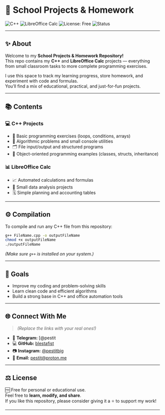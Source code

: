 # 🧠 School Projects & Homework  

![C++](https://img.shields.io/badge/C%2B%2B-00599C?style=for-the-badge&logo=c%2B%2B&logoColor=white)
![LibreOffice Calc](https://img.shields.io/badge/LibreOffice%20Calc-18A303?style=for-the-badge&logo=LibreOffice&logoColor=white)
![License: Free](https://img.shields.io/badge/License-Free-brightgreen?style=for-the-badge)
![Status](https://img.shields.io/badge/Status-Active-blue?style=for-the-badge)

---

## ✨ About  

Welcome to my **School Projects & Homework Repository!**  
This repo contains my **C++** and **LibreOffice Calc** projects — everything from small classroom tasks to more complete programming exercises.  

I use this space to track my learning progress, store homework, and experiment with code and formulas.  
You’ll find a mix of educational, practical, and just-for-fun projects.  

---

## 📚 Contents  

### 💻 C++ Projects  
- 🧩 Basic programming exercises (loops, conditions, arrays)  
- 🧠 Algorithmic problems and small console utilities  
- 🗂️ File input/output and structured programs  
- 🎯 Object-oriented programming examples (classes, structs, inheritance)  

### 📊 LibreOffice Calc  
- 📈 Automated calculations and formulas  
- 🧮 Small data analysis projects  
- 🗓️ Simple planning and accounting tables  

---

## ⚙️ Compilation  

To compile and run any C++ file from this repository:  

```bash
g++ FileName.cpp -o outputFileName
chmod +x outputFileName
./outputFileName
```

*(Make sure `g++` is installed on your system.)*  

---

## 🚀 Goals  

- Improve my coding and problem-solving skills  
- Learn clean code and efficient algorithms  
- Build a strong base in C++ and office automation tools  

---

## 🌐 Connect With Me  

> *(Replace the links with your real ones!)*  

- 💬 **Telegram:** [@pestit  
- 💻 **GitHub:** [blestafist](#)  
- 📷 **Instagram:** [@pestitbig](#)  
- 📧 **Email:** pestit@proton.me

---

## ⚖️ License  

🆓 Free for personal or educational use.  
Feel free to **learn, modify, and share**.  
If you like this repository, please consider giving it a ⭐ to support my work!

---